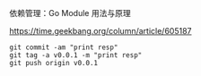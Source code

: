 依赖管理：Go Module 用法与原理

https://time.geekbang.org/column/article/605187


```shell
git commit -am "print resp"
git tag -a v0.0.1 -m "print resp"
git push origin v0.0.1
```